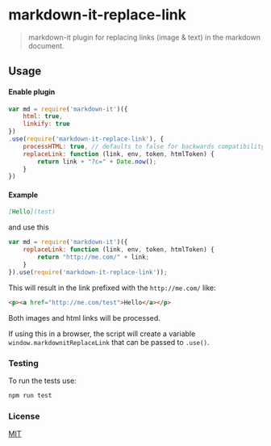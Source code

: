 # markdown-it-replace-link

> markdown-it plugin for replacing links (image & text) in the markdown document.

## Usage

#### Enable plugin

```js
var md = require('markdown-it')({
    html: true,
    linkify: true
})
.use(require('markdown-it-replace-link'), {
    processHTML: true, // defaults to false for backwards compatibility
    replaceLink: function (link, env, token, htmlToken) {
        return link + "?c=" + Date.now();
    }
})
```

#### Example

```md
[Hello](test)
```

and use this

```js
var md = require('markdown-it')({
    replaceLink: function (link, env, token, htmlToken) {
        return "http://me.com/" + link;
    }
}).use(require('markdown-it-replace-link'));
```


This will result in the link prefixed with the `http://me.com/` like:

```html
<p><a href="http://me.com/test">Hello</a></p>
```

Both images and html links will be processed.

If using this in a browser, the script will create a variable 
`window.markdownitReplaceLink` that can be passed to `.use()`.

### Testing

To run the tests use:
```bash
npm run test
```

### License

[MIT](./LICENSE)
